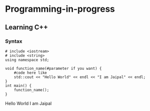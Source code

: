 # Programming-in-progress

## Learning C++

### Syntax
```
# include <iostream>
# include <string>
using namespace std;

void function_name(#parameter if you want) {
    #code here like
    std::cout << "Hello World" << endl << "I am Jaipal" << endl;
}
int main() {
    function_name();
}
```
Hello World
I am Jaipal
